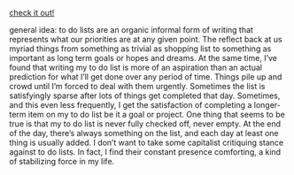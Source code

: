 
[check it out!](https://kconnorbrown.github.io/toDo/)


general idea:
to do lists are an organic informal form of writing that represents what our priorities are at any given point. The reflect back at us myriad things from something as trivial as shopping list to something as important as long term goals or hopes and dreams. At the same time, I’ve found that writing my to do list is more of an aspiration than an actual prediction for what I’ll get done over any period of time. Things pile up and crowd until I’m forced to deal with them urgently. Sometimes the list is satisfyingly sparse after lots of things get completed that day. Sometimes, and this even less frequently, I get the satisfaction of completing a longer-term item on my to do list be it a goal or project. One thing that seems to be true is that my to do list is never fully checked off, never empty. At the end of the day, there’s always something on the list, and each day at least one thing is usually added. I don’t want to take some capitalist critiquing stance against to do lists. In fact, I find their constant presence comforting, a kind of stabilizing force in my life.
